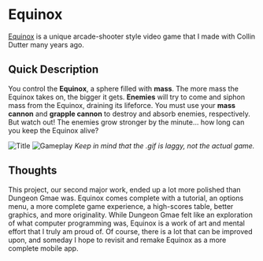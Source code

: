 # Equinox

[Equinox](https://github.com/nullromo/Equinox) is a unique arcade-shooter style video game that I made with Collin Dutter many years ago.

## Quick Description

You control the **Equinox**, a sphere filled with **mass**. The more mass the Equinox takes on, the bigger it gets. **Enemies** will try to come and siphon mass from the Equinox, draining its lifeforce. You must use your **mass cannon** and **grapple cannon** to destroy and absorb enemies, respectively. But watch out! The enemies grow stronger by the minute... how long can you keep the Equinox alive?

![Title](http://i.imgur.com/B6cSOe6.png)
![Gameplay](http://i.imgur.com/unOjjlI.gif)
_Keep in mind that the .gif is laggy, not the actual game._

## Thoughts

This project, our second major work, ended up a lot more polished than Dungeon Gmae was. Equinox comes complete with a tutorial, an options menu, a more complete game experience, a high-scores table, better graphics, and more originality. While Dungeon Gmae felt like an exploration of what computer programming was, Equinox is a work of art and mental effort that I truly am proud of. Of course, there is a lot that can be improved upon, and someday I hope to revisit and remake Equinox as a more complete mobile app.
